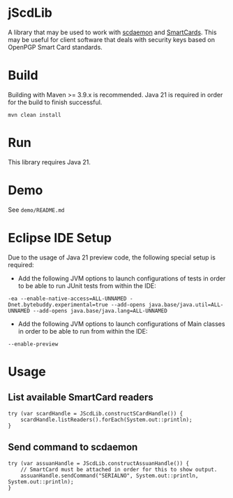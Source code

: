 # jScdLib
A library that may be used to work with [scdaemon](https://www.gnupg.org/documentation/manuals/gnupg/Invoking-SCDAEMON.html#Invoking-SCDAEMON) and [SmartCards](https://en.wikipedia.org/wiki/Smart_card). This may be useful for client software that deals with security keys based on OpenPGP Smart Card standards.

# Build
Building with Maven >= 3.9.x is recommended. Java 21 is required in order for the build to finish successful.   
  
`mvn clean install`

# Run
This library requires Java 21.

# Demo
See `demo/README.md`

# Eclipse IDE Setup
Due to the usage of Java 21 preview code, the following special setup is required:  
  
* Add the following JVM options to launch configurations of tests in order to be able to run JUnit tests from within the IDE:

```
-ea --enable-native-access=ALL-UNNAMED -Dnet.bytebuddy.experimental=true --add-opens java.base/java.util=ALL-UNNAMED --add-opens java.base/java.lang=ALL-UNNAMED
```
  
* Add the following JVM options to launch configurations of Main classes in order to be able to run from within the IDE:

```
--enable-preview
```

# Usage
## List available SmartCard readers
```
try (var scardHandle = JScdLib.constructSCardHandle()) {
    scardHandle.listReaders().forEach(System.out::println);
}
```

## Send command to scdaemon
```
try (var assuanHandle = JScdLib.constructAssuanHandle()) {
    // SmartCard must be attached in order for this to show output.
    assuanHandle.sendCommand("SERIALNO", System.out::println, System.out::println);
}
```